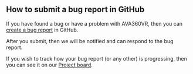 ## How to submit a bug report in GitHub

If you have found a bug or have a problem with AVA360VR, then you can [create a bug report](https://github.com/BigSoftVideo/AVA360VR/issues/new?assignees=ArturKovacs%2C+skandilocks&labels=bug+%3Abug%3A&template=bug_report.md&title=%5BBUG%5D+) in GitHub.

After you submit, then we will be notified and can respond to the bug report.

If you wish to track how your bug report (or any other) is progressing, then you can see it on our [Project board](https://github.com/BigSoftVideo/AVA360VR/projects/1).
